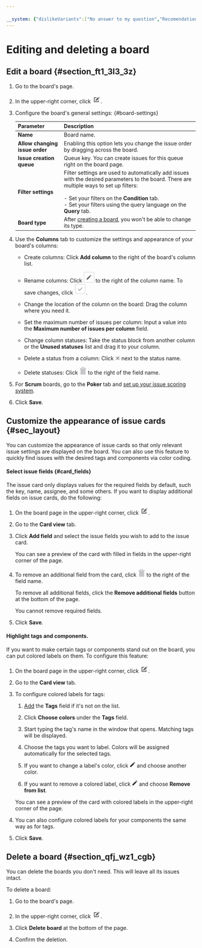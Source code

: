 ```yaml
---

__system: {"dislikeVariants":["No answer to my question","Recomendations didn't help","The content doesn't match title","Other"]}
---
```

# Editing and deleting a board

## Edit a board {#section_ft1_3l3_3z}

1. Go to the board's page.

1. In the upper-right corner, click ![](../../_assets/tracker/edit-agile.png).

1. Configure the board's general settings: {#board-settings}

    | Parameter | Description |
    | -------- | -------- |
    | **Name** | Board name. |
    | **Allow changing issue order** | Enabling this option lets you change the issue order by dragging across the board. |
    | **Issue creation queue** | Queue key. You can create issues for this queue right on the board page. |
    | **Filter settings** | Filter settings are used to automatically add issues with the desired parameters to the board. There are multiple ways to set up filters:<br/><br/>- Set your filters on the **Condition** tab.<br/>- Set your filters using the query language on the **Query** tab. |
    | **Board type** | After [creating a board](create-agile-board.md), you won't be able to change its type. |

1. Use the **Columns** tab to customize the settings and appearance of your board's columns:

    - Create columns: Click **Add column** to the right of the board's column list.

    - Rename columns: Click ![](../../_assets/tracker/button-edit.png) to the right of the column name. To save changes, click ![](../../_assets/tracker/approve-checkmark.png).

    - Change the location of the column on the board: Drag the column where you need it.

    - Set the maximum number of issues per column: Input a value into the **Maximum number of issues per column** field.

    - Change column statuses: Take the status block from another column or the **Unused statuses** list and drag it to your column.

    - Delete a status from a column: Click ![](../../_assets/tracker/delete-agile-status.png) next to the status name.

    - Delete statuses: Click ![](../../_assets/tracker/delete-agile-column.png) to the right of the field name.

1. For **Scrum** boards, go to the **Poker** tab and [set up your issue scoring system](planning-poker.md#section_scale).

1. Click **Save**.

## Customize the appearance of issue cards {#sec_layout}

You can customize the appearance of issue cards so that only relevant issue settings are displayed on the board. You can also use this feature to quickly find issues with the desired tags and components via color coding.

#### Select issue fields {#card_fields}

The issue card only displays values for the required fields by default, such the key, name, assignee, and some others. If you want to display additional fields on issue cards, do the following:

1. On the board page in the upper-right corner, click ![](../../_assets/tracker/edit-agile.png).

1. Go to the **Card view** tab.

1. Click **Add field** and select the issue fields you wish to add to the issue card.

    You can see a preview of the card with filled in fields in the upper-right corner of the page.

1. To remove an additional field from the card, click ![](../../_assets/tracker/delete-agile-column.png) to the right of the field name.

    To remove all additional fields, click the **Remove additional fields** button at the bottom of the page.

    You cannot remove required fields.

1. Click **Save**.

#### Highlight tags and components.

If you want to make certain tags or components stand out on the board, you can put colored labels on them. To configure this feature:

1. On the board page in the upper-right corner, click ![](../../_assets/tracker/edit-agile.png).

1. Go to the **Card view** tab.

1. To configure colored labels for tags:

    1. [Add](#card_fields) the **Tags** field if it's not on the list.

    1. Click **Choose colors** under the **Tags** field.

    1. Start typing the tag's name in the window that opens. Matching tags will be displayed.

    1. Choose the tags you want to label. Colors will be assigned automatically for the selected tags.

    1. If you want to change a label's color, click ![](../../_assets/tracker/edit-tag.png) and choose another color.

    1. If you want to remove a colored label, click ![](../../_assets/tracker/edit-tag.png) and choose **Remove from list**.

    You can see a preview of the card with colored labels in the upper-right corner of the page.

1. You can also configure colored labels for your components the same way as for tags.

1. Click **Save**.

## Delete a board {#section_qfj_wz1_cgb}

You can delete the boards you don't need. This will leave all its issues intact.

To delete a board:

1. Go to the board's page.

1. In the upper-right corner, click ![](../../_assets/tracker/edit-agile.png).

1. Click **Delete board** at the bottom of the page.

1. Confirm the deletion.

